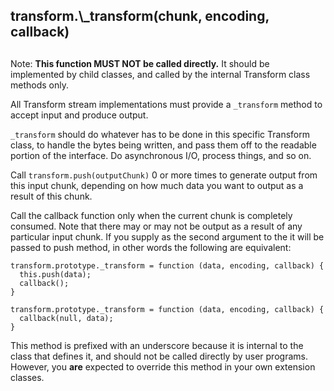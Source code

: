 ## transform.\\\_transform(chunk, encoding, callback)

## 

Note: **This function MUST NOT be called directly.** It should be
implemented by child classes, and called by the internal Transform
class methods only.

All Transform stream implementations must provide a `_transform`
method to accept input and produce output.

`_transform` should do whatever has to be done in this specific
Transform class, to handle the bytes being written, and pass them off
to the readable portion of the interface. Do asynchronous I/O,
process things, and so on.

Call `transform.push(outputChunk)` 0 or more times to generate output
from this input chunk, depending on how much data you want to output
as a result of this chunk.

Call the callback function only when the current chunk is completely
consumed. Note that there may or may not be output as a result of any
particular input chunk. If you supply as the second argument to the
it will be passed to push method, in other words the following are
equivalent:

    transform.prototype._transform = function (data, encoding, callback) {
      this.push(data);
      callback();
    }
    
    transform.prototype._transform = function (data, encoding, callback) {
      callback(null, data);
    }

This method is prefixed with an underscore because it is internal to
the class that defines it, and should not be called directly by user
programs. However, you **are** expected to override this method in
your own extension classes.